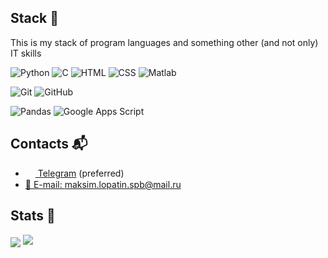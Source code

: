 ## Stack 💅
This is my stack of program languages and something other (and not only) IT skills

![Python](https://img.shields.io/badge/-Python-3572a5?style=flat-square&logo=python&logoColor=white)
![C](https://img.shields.io/badge/-C-A8B9CC?style=flat-square&logo=c&logoColor=white)
![HTML](https://img.shields.io/badge/-HTML-%23de4b25?logo=html5&logoColor=white&style=flat-square) 
![CSS](https://img.shields.io/badge/-CSS-%230174b8?logo=css3&logoColor=white&style=flat-square) 
![Matlab](https://img.shields.io/badge/-Matlab-5192c4?logo=data%3Aimage%2Fpng%3Bbase64%2CiVBORw0KGgoAAAANSUhEUgAAABUAAAATCAQAAADVR44AAAAABGdBTUEAALGPC%2FxhBQAAAAlwSFlzAAALEwAACxMBAJqcGAAAAAd0SU1FB%2BUCGgIOBFVT%2BfMAAAACYktHRAD%2Fh4%2FMvwAAAbxJREFUGBl9wU1IVGEUBuB3xMqNgxUZQkUllWibKKhlto4WtrSFiyiCCKJZiKQQKBKtjDZqy3ZtiiJsFUSLQCwjimxqEsZgxuvV737nzv3u7znNWNrM%2BPM82JwNdSL8EL5Y2jODbWXxuymcFOHAXD%2BAbXyHoNTDJGXx9PL%2BMWxhDoSVo6XXzFLGobki2EQeGgLVrofMG2FZFT1baEK9nzBQB6mP%2BlVPkpV%2FEotOT6PGKxDUcXeQuu1m%2FzYnsob9u6NYl4OGQB2iIafDg2qLP0qV%2BJ3VgopFGMw1OO3U6w67D1WHwM9wLFVYl7qzKFtK63PuLfcOXbB3qy4aoBtJVuoED2ZSAGjYfaRO5ht9WHBgHQlnZYN41m4FoA7TTepbaXHBKKSDUQ5kAzbepQLgoLhTX6QB56x3OZriQGpwzAV2RMLHuUYAFgTqGGXM%2Ffiz1EhsP%2BN2ls5HL%2BOc7kTFFxDepgB9JpmXday9a88bPMRQbcETM4g13%2FAVU6lgRFhWcejf%2B7FjARUe7H3Lvag2DzqVFKWMk2C82FzEX5%2BgkUmhVn5X9FSETTBu7VX4bwLvUSeBuRr98vsX0w7q%2FQGAl5CAuatrWgAAACV0RVh0ZGF0ZTpjcmVhdGUAMjAyMS0wMi0yNlQwMDoxNDowNCswMjowMH6ObsIAAAAldEVYdGRhdGU6bW9kaWZ5ADIwMjEtMDItMjZUMDA6MTQ6MDQrMDI6MDAP09Z%2BAAAAAElFTkSuQmCC&logoColor=white&style=flat-square) 

![Git](https://img.shields.io/badge/-Git-%23ea4f32?logo=git&logoColor=white&style=flat-square)
![GitHub](https://img.shields.io/badge/-GitHub-24292E?style=flat-square&logo=github&logoColor=white)

![Pandas](https://img.shields.io/badge/-Pandas-150458?style=flat-square&logo=pandas&logoColor=white)
![Google Apps Script](https://img.shields.io/badge/-Google_Apps_Script-4287f5?style=flat-square&logo=google&logoColor=white)

<!--## Currently learning / up skills
![JavaScript](https://img.shields.io/badge/-JavaScript-%23e9d54c?logo=javascript&logoColor=white&style=flat-square) 
![LaTeX](https://img.shields.io/badge/-LaTeX-008080?style=flat-square&logo=latex&logoColor=white)
![Wireshark](https://img.shields.io/badge/-Wireshark-1679A7?style=flat-square&logo=wireshark&logoColor=white)

<!--![English](https://img.shields.io/badge/-English-orange?style=flat-square&logo=English&logoColor=white)

<!--## Would like learning in future
![GitLab](https://img.shields.io/badge/-GitLab-292961?style=flat-square&logo=gitlab&logoColor=white) 
![Docker](https://img.shields.io/badge/-Docker-24B8EB?style=flat-square&logo=docker&logoColor=white)
![Linux](https://img.shields.io/badge/-Linux-1793D1?style=flat-square&logo=english&logoColor=white)
typescript and react-->

## Contacts 📬
- <a href="https://t.me/maksimioX"><img src="https://upload.wikimedia.org/wikipedia/commons/thumb/8/82/Telegram_logo.svg/768px-Telegram_logo.svg.png" width=16 height=16 align="center" /> Telegram</a> (preferred)
- <a href="mailto:maksim.lopatin.spb@mail.ru">📩 E-mail: maksim.lopatin.spb@mail.ru</a>

## Stats 💩
<img src="https://gpvc.arturio.dev/maksimio" align="center" />
<img src="https://github-readme-stats.vercel.app/api?username=maksimio&show_icons=true&count_private=true">
